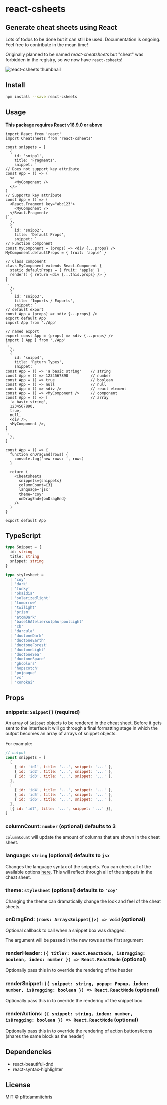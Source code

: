 # react-csheets

## Generate cheat sheets using React

Lots of todos to be done but it can still be used. Documentation is ongoing. Feel free to contribute in the mean time!

Originally planned to be named _react-cheatsheets_ but "cheat" was forbidden in the registry, so we now have `react-csheets`!

![react-csheets thumbnail](https://pfftdammitchris-react.s3-us-west-1.amazonaws.com/react-cheatsheets/thumbnail.jpg)

## Install

```bash
npm install --save react-csheets
```

## Usage

**This package requires React v16.9.0 or above**

```tsx
import React from 'react'
import Cheatsheets from 'react-csheets'

const snippets = [
  {
    id: 'snipp1',
    title: 'Fragments',
    snippet: `
// Does not support key attribute
const App = () => (
  <>
    <MyComponent />
  </>
)
// Supports key attribute
const App = () => (
  <React.Fragment key="abc123">
    <MyComponent />
  </React.Fragment>
)`,
  },
  {
    id: 'snipp2',
    title: 'Default Props',
    snippet: `
// Function component
const MyComponent = (props) => <div {...props} />
MyComponent.defaultProps = { fruit: 'apple' }

// Class component
class MyComponent extends React.Component {
  static defaultProps = { fruit: 'apple' }
  render() { return <div {...this.props} /> }
}  
`,
  },
  {
    id: 'snipp3',
    title: 'Imports / Exports',
    snippet: `
// default export
const App = (props) => <div {...props} />
export default App
import App from './App'

// named export
export const App = (props) => <div {...props} />
import { App } from './App'
`,
  },
  {
    id: 'snipp4',
    title: 'Return Types',
    snippet: `
const App = () => 'a basic string'    // string
const App = () => 1234567890          // number
const App = () => true                // boolean 
const App = () => null                // null
const App = () => <div />             // react element
const App = () => <MyComponent />     // component
const App = () => [                   // array
  'a basic string',
  1234567890,
  true,
  null,
  <div />,
  <MyComponent />,
]
`,
  },
]

const App = () => {
  function onDragEnd(rows) {
    console.log('new rows: ', rows)
  }

  return (
    <Cheatsheets
      snippets={snippets}
      columnCount={3}
      language='jsx'
      theme='coy'
      onDragEnd={onDragEnd}
    />
  )
}

export default App
```

## TypeScript

```ts
type Snippet = {
  id: string
  title: string
  snippet: string
}

type stylesheet =
  | 'coy'
  | 'dark'
  | 'funky'
  | 'okaidia'
  | 'solarizedlight'
  | 'tomorrow'
  | 'twilight'
  | 'prism'
  | 'atomDark'
  | 'base16AteliersulphurpoolLight'
  | 'cb'
  | 'darcula'
  | 'duotoneDark'
  | 'duotoneEarth'
  | 'duotoneForest'
  | 'duotoneLight'
  | 'duotoneSea'
  | 'duotoneSpace'
  | 'ghcolors'
  | 'hopscotch'
  | 'pojoaque'
  | 'vs'
  | 'xonokai'
```

## Props

### **snippets**: `Snippet[]` (required)

An array of `Snippet` objects to be rendered in the cheat sheet. Before it gets sent to the interface it will go through a final formatting stage in which the output becomes an array of arrays of snippet objects.

For example:

```js
// output
const snippets = [
  [
    { id: 'id1', title: '...', snippet: '...' },
    { id: 'id2', title: '...', snippet: '...' },
    { id: 'id3', title: '...', snippet: '...' },
  ],
  [
    { id: 'id4', title: '...', snippet: '...' },
    { id: 'id5', title: '...', snippet: '...' },
    { id: 'id6', title: '...', snippet: '...' },
  ],
  [{ id: 'id7', title: '...', snippet: '...' }],
]
```

### **columnCount**: `number` (optional) defaults to 3

`columnCount` will update the amount of columns that are shown in the cheat sheet.

### **language**: `string` (optional) defaults to `jsx`

Changes the language syntax of the snippets. You can check all of the available options [here](https://github.com/conorhastings/react-syntax-highlighter/blob/master/AVAILABLE_LANGUAGES_PRISM.MD). This will reflect through all of the snippets in the cheat sheet.

### **theme**: `stylesheet` (optional) defaults to `'coy'`

Changing the theme can dramatically change the look and feel of the cheat sheets.

### **onDragEnd**: `(rows: Array<Snippet[]>) => void` (optional)

Optional callback to call when a snippet box was dragged.

The argument will be passed in the new rows as the first argument

### **renderHeader**: `({ title?: React.ReactNode, isDragging: boolean, index: number }) => React.ReactNode` (optional)

Optionally pass this in to override the rendering of the header

### **renderSnippet**: `({ snippet: string, popup: Popup, index: number, isDragging: boolean }) => React.ReactNode` (optional)

Optionally pass this in to override the rendering of the snippet box

### **renderActions**: `({ snippet: string, index: number, isDragging: boolean }) => React.ReactNode` (optional)

Optionally pass this in to override the rendering of action buttons/icons (shares the same block as the header)

## Dependencies

- react-beautiful-dnd
- react-syntax-highlighter

## License

MIT © [pfftdammitchris](https://github.com/pfftdammitchris)
